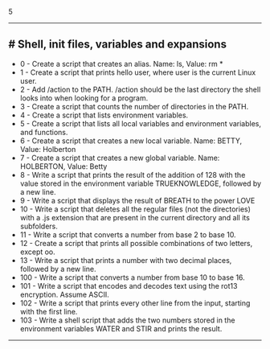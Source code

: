 5<hr>
<h2># Shell, init files, variables and expansions</h2>
<ul>
<li> 0 - Create a script that creates an alias. Name: ls, Value: rm *</li>
<li> 1 - Create a script that prints hello user, where user is the current Linux user.</li>
<li> 2 - Add /action to the PATH. /action should be the last directory the shell looks into when looking for a program.</li>
<li> 3 - Create a script that counts the number of directories in the PATH.</li>
<li> 4 - Create a script that lists environment variables.</li>
<li> 5 - Create a script that lists all local variables and environment variables, and functions.</li>
<li> 6 - Create a script that creates a new local variable. Name: BETTY, Value: Holberton</li>
<li> 7 - Create a script that creates a new global variable. Name: HOLBERTON, Value: Betty</li>
<li> 8 - Write a script that prints the result of the addition of 128 with the value stored in the environment variable TRUEKNOWLEDGE, followed by a new line.</li>
<li> 9 - Write a script that displays the result of BREATH to the power LOVE</li>
<li> 10 - Write a script that deletes all the regular files (not the directories) with a .js extension that are present in the current directory and all its subfolders.</li>
<li> 11 - Write a script that converts a number from base 2 to base 10.</li>
<li> 12 - Create a script that prints all possible combinations of two letters, except oo.</li>
<li> 13 - Write a script that prints a number with two decimal places, followed by a new line.</li>
<li> 100 - Write a script that converts a number from base 10 to base 16.</li>
<li> 101 - Write a script that encodes and decodes text using the rot13 encryption. Assume ASCII.</li>
<li> 102 - Write a script that prints every other line from the input, starting with the first line.</li>
<li> 103 - Write a shell script that adds the two numbers stored in the environment variables WATER and STIR and prints the result.</li>
</ul>
<hr>